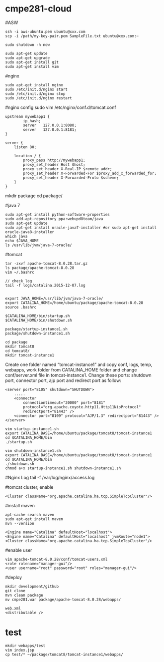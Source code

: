 # cmpe281-cloud

#ASW
```
ssh -i aws-ubuntu.pem ubuntu@xxx.com
scp -i /path/my-key-pair.pem SampleFile.txt ubuntu@xxx.com:~

sudo shutdown -h now

sudo apt-get update
sudo apt-get upgrade
sudo apt-get install git
sudo apt-get install vim
```

#nginx
```
sudo apt-get install nginx
sudo /etc/init.d/nginx start
sudo /etc/init.d/nginx stop
sudo /etc/init.d/nginx restart
```
#nginx config
sudo vim /etc/nginx/conf.d/tomcat.conf
```
upstream mywebapp1 {
		ip_hash;
        server   127.0.0.1:8080;
        server   127.0.0.1:8181;
}

server {
    listen 80;

    location / {
        proxy_pass http://mywebapp1;
        proxy_set_header Host $host;
        proxy_set_header X-Real-IP $remote_addr;
        proxy_set_header X-Forwarded-For $proxy_add_x_forwarded_for;
        proxy_set_header X-Forwarded-Proto $scheme;
    }
}
```

mkdir package
cd package/

#java 7
```
sudo apt-get install python-software-properties
sudo add-apt-repository ppa:webupd8team/java
sudo apt-get update
sudo apt-get install oracle-java7-installer #or sudo apt-get install oracle-java8-installer
which java
echo $JAVA_HOME
ls /usr/lib/jvm/java-7-oracle/
```

#tomcat
```
tar -zxvf apache-tomcat-8.0.28.tar.gz
ls package/apache-tomcat-8.0.28
vim ~/.bashrc

// check log
tail -f logs/catalina.2015-12-07.log


export JAVA_HOME=/usr/lib/jvm/java-7-oracle/
export CATALINA_HOME=/home/ubuntu/package/apache-tomcat-8.0.28
source .bashrc

$CATALINA_HOME/bin/startup.sh
$CATALINA_HOME/bin/shutdown.sh

package/startup-instance1.sh
package/shutdown-instance1.sh 

cd package
mkdir tomcat8
cd tomcat8/
mkdir tomcat-instance1
```

Create one folder named “tomcat-instance1” and copy conf, logs, temp, webapps, work folder from CATALINA_HOME folder and change conf/server.xml file in tomcat-instance1. Change these ports: shutdown port, connector port, ajp port and redirect port as follow:
```
<server port="8105" shutdown="SHUTDOWN">
	.....
	<connector
		connectiontimeout="20000" port="8181"
		protocol="org.apache.coyote.http11.Http11NioProtocol"
		redirectport="81443" />
	<connector port="8109" protocol="AJP/1.3" redirectport="81443" />
</server>
```

```
vim startup-instance1.sh
export CATALINA_BASE=/home/ubuntu/package/tomcat8/tomcat-instance1
cd $CATALINA_HOME/bin
./startup.sh

vim shutdown-instance1.sh 
export CATALINA_BASE=/home/ubuntu/package/tomcat8/tomcat-instance1
cd $CATALINA_HOME/bin
./shutdown.sh
chmod a+x startup-instance1.sh shutdown-instance1.sh
```
#Nginx Log
tail -f /var/log/nginx/access.log

#tomcat cluster, enable
```
<Cluster className="org.apache.catalina.ha.tcp.SimpleTcpCluster"/>
```

#install maven
```
apt-cache search maven
sudo apt-get install maven
mvn --version
```

```
<Engine name="Catalina" defaultHost="localhost">
<Engine name="Catalina" defaultHost="localhost" jvmRoute="node1">
<Cluster className="org.apache.catalina.ha.tcp.SimpleTcpCluster"/>
```

#enable user
```
vim apache-tomcat-8.0.28/conf/tomcat-users.xml
<role rolename="manager-gui"/>
<user username="root" password="root" roles="manager-gui"/>
```


#deploy
```
mkdir development/github
git clone
mvn clean package
mv cmpe281.war package/apache-tomcat-8.0.28/webapps/

web.xml
<distributable />
```

# test
```
mkdir webapps/test
vim index.jsp
cp test/* ~/package/tomcat8/tomcat-instance1/webapps/
```

